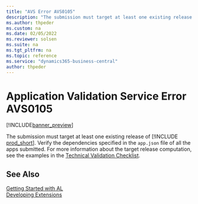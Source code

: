 ```yaml
---
title: "AVS Error AVS0105"
description: "The submission must target at least one existing release of Business Central. Verify the dependencies specified in the app.json of all the apps submitted."
ms.author: thpeder
ms.custom: na
ms.date: 02/05/2022
ms.reviewer: solsen
ms.suite: na
ms.tgt_pltfrm: na
ms.topic: reference
ms.service: "dynamics365-business-central"
author: thpeder
---
```


# Application Validation Service Error AVS0105

[!INCLUDE[banner_preview](../includes/banner_preview.md)]

The submission must target at least one existing release of [!INCLUDE [prod_short](../includes/prod_short.md)]. Verify the dependencies specified in the `app.json` file of all the apps submitted. For more information about the target release computation, see the examples in the [Technical Validation Checklist](../devenv-checklist-submission.md).

## See Also

[Getting Started with AL](../devenv-get-started.md)  
[Developing Extensions](../devenv-dev-overview.md)  